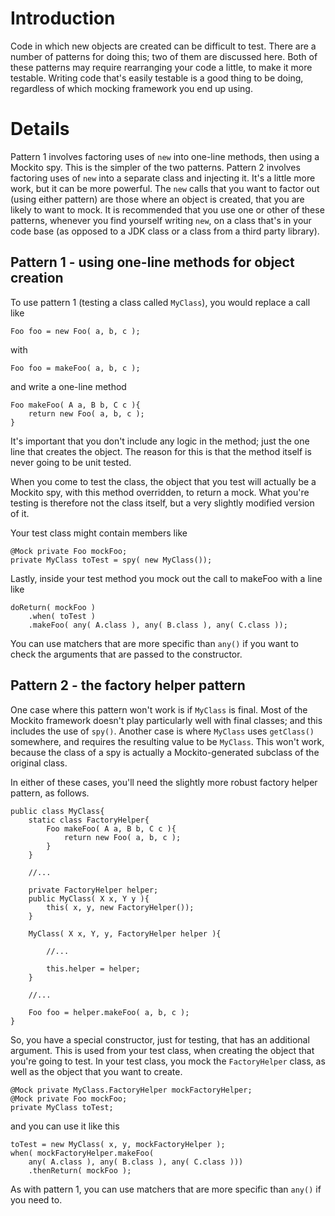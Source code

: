 # Introduction #

Code in which new objects are created can be difficult to test.  There are a number of patterns for doing this; two of them are discussed here.  Both of these patterns may require rearranging your code a little, to make it more testable.
Writing code that's easily testable is a good thing to be doing,
regardless of which mocking framework you end up using.

# Details #

Pattern 1 involves factoring uses of `new` into one-line methods, then
using a Mockito spy.  This is the simpler of the two patterns.
Pattern 2 involves factoring uses of `new` into a separate class and
injecting it.  It's a little more work, but it can be more powerful.
The `new` calls that you want to factor out (using either pattern) are
those where an object is created, that you are likely to want to
mock.  It is recommended that you use one or other of these patterns, whenever you find yourself writing `new`, on a class that's in your code base (as opposed to a JDK class or a class from a third party library).

## Pattern 1 - using one-line methods for object creation ##

To use pattern 1 (testing a class called `MyClass`), you would replace a
call like
```
Foo foo = new Foo( a, b, c ); 
```
with
```
Foo foo = makeFoo( a, b, c ); 
```
and write a one-line method
```
Foo makeFoo( A a, B b, C c ){ 
    return new Foo( a, b, c ); 
} 
```

It's important that you don't include any logic in the method; just
the one line that creates the object.  The reason for this is that the method itself is never going to be unit tested.

When you come to test the class, the object that you test will actually be a Mockito spy, with this method overridden, to return a mock.  What you're testing is therefore not the class itself, but a very slightly modified version of it.

Your test class might contain members like
```
@Mock private Foo mockFoo; 
private MyClass toTest = spy( new MyClass()); 
```

Lastly, inside your test method you mock out the call to makeFoo with
a line like
```
doReturn( mockFoo )
    .when( toTest )
    .makeFoo( any( A.class ), any( B.class ), any( C.class )); 
```
You can use matchers that are more specific than `any()` if you want to
check the arguments that are passed to the constructor.

## Pattern 2 - the factory helper pattern ##

One case where this pattern won't work is if `MyClass` is final.  Most
of the Mockito framework doesn't play particularly well with final
classes; and this includes the use of `spy()`.  Another case is where
`MyClass` uses `getClass()` somewhere, and requires the resulting value to be `MyClass`.  This won't work, because the class of a spy is actually a Mockito-generated subclass of the original class.

In either of these cases, you'll need the slightly more robust factory helper pattern, as follows.

```
public class MyClass{ 
    static class FactoryHelper{ 
        Foo makeFoo( A a, B b, C c ){ 
            return new Foo( a, b, c ); 
        } 
    } 

    //... 

    private FactoryHelper helper; 
    public MyClass( X x, Y y ){ 
        this( x, y, new FactoryHelper()); 
    } 

    MyClass( X x, Y, y, FactoryHelper helper ){ 

        //... 

        this.helper = helper; 
    } 

    //... 

    Foo foo = helper.makeFoo( a, b, c ); 
} 
```

So, you have a special constructor, just for testing, that has an
additional argument.  This is used from your test class, when creating
the object that you're going to test.  In your test class, you mock
the `FactoryHelper` class, as well as the object that you want to
create.
```
@Mock private MyClass.FactoryHelper mockFactoryHelper; 
@Mock private Foo mockFoo; 
private MyClass toTest; 
```
and you can use it like this
```
toTest = new MyClass( x, y, mockFactoryHelper ); 
when( mockFactoryHelper.makeFoo( 
    any( A.class ), any( B.class ), any( C.class )))
    .thenReturn( mockFoo ); 
```

As with pattern 1, you can use matchers that are more specific than `any()` if you need to.